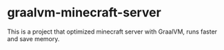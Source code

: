 # graalvm-minecraft-server
This is a project that optimized minecraft server with GraalVM, runs faster and save memory.

